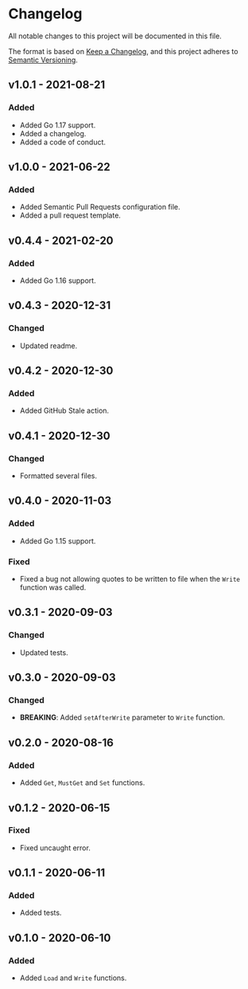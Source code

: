 # Changelog

All notable changes to this project will be documented in this file.

The format is based on [Keep a Changelog](https://keepachangelog.com/en/1.0.0/), and this project adheres to [Semantic Versioning](https://semver.org/spec/v2.0.0.html).

## v1.0.1 - 2021-08-21
### Added
* Added Go 1.17 support.
* Added a changelog.
* Added a code of conduct.

## v1.0.0 - 2021-06-22
### Added
* Added Semantic Pull Requests configuration file.
* Added a pull request template.

## v0.4.4 - 2021-02-20
### Added
* Added Go 1.16 support.

## v0.4.3 - 2020-12-31
### Changed
* Updated readme.

## v0.4.2 - 2020-12-30
### Added
* Added GitHub Stale action.

## v0.4.1 - 2020-12-30
### Changed
* Formatted several files.

## v0.4.0 - 2020-11-03
### Added
* Added Go 1.15 support.

### Fixed
* Fixed a bug not allowing quotes to be written to file when the ```Write``` function was called.

## v0.3.1 - 2020-09-03
### Changed
* Updated tests.

## v0.3.0 - 2020-09-03
### Changed
* **BREAKING**: Added ```setAfterWrite``` parameter to ```Write``` function.

## v0.2.0 - 2020-08-16
### Added
* Added ```Get```, ```MustGet``` and ```Set``` functions.

## v0.1.2 - 2020-06-15
### Fixed
* Fixed uncaught error.

## v0.1.1 - 2020-06-11
### Added
* Added tests.

## v0.1.0 - 2020-06-10
### Added
* Added ```Load``` and ```Write``` functions.